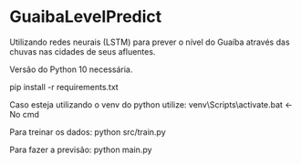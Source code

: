 # GuaibaLevelPredict
Utilizando redes neurais (LSTM) para prever o nível do Guaíba através das chuvas nas cidades de seus afluentes.


Versão do Python 10 necessária.

pip install -r requirements.txt

Caso esteja utilizando o venv do python utilize:
venv\Scripts\activate.bat     <- No cmd 

Para treinar os dados:
python src/train.py

Para fazer a previsão:
python main.py

